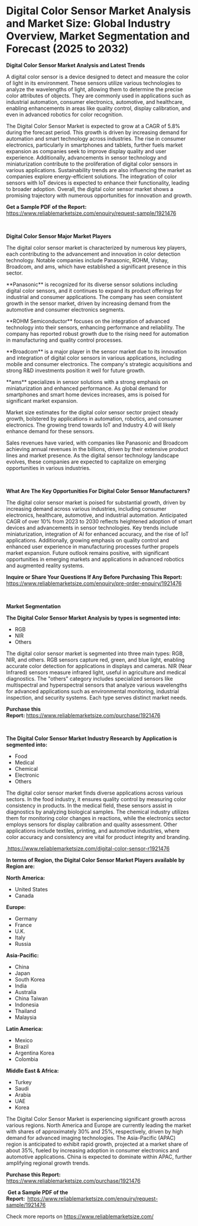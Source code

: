 <p><h1>Digital Color Sensor Market Analysis and Market Size: Global Industry Overview, Market Segmentation and Forecast (2025 to 2032)</h1></p><p><strong>Digital Color Sensor Market Analysis and Latest Trends</strong></p>
<p><p>A digital color sensor is a device designed to detect and measure the color of light in its environment. These sensors utilize various technologies to analyze the wavelengths of light, allowing them to determine the precise color attributes of objects. They are commonly used in applications such as industrial automation, consumer electronics, automotive, and healthcare, enabling enhancements in areas like quality control, display calibration, and even in advanced robotics for color recognition.</p><p>The Digital Color Sensor Market is expected to grow at a CAGR of 5.8% during the forecast period. This growth is driven by increasing demand for automation and smart technology across industries. The rise in consumer electronics, particularly in smartphones and tablets, further fuels market expansion as companies seek to improve display quality and user experience. Additionally, advancements in sensor technology and miniaturization contribute to the proliferation of digital color sensors in various applications. Sustainability trends are also influencing the market as companies explore energy-efficient solutions. The integration of color sensors with IoT devices is expected to enhance their functionality, leading to broader adoption. Overall, the digital color sensor market shows a promising trajectory with numerous opportunities for innovation and growth.</p></p>
<p><strong>Get a Sample PDF of the Report:&nbsp;</strong> <a href="https://www.reliablemarketsize.com/enquiry/request-sample/1921476?utm_campaign=3345&utm_medium=2&utm_source=Github&utm_content=ia&utm_term=06042025&utm_id=digital-color-sensor">https://www.reliablemarketsize.com/enquiry/request-sample/1921476</a></p>
<p>&nbsp;</p>
<p><strong>Digital Color Sensor Major Market Players</strong></p>
<p><p>The digital color sensor market is characterized by numerous key players, each contributing to the advancement and innovation in color detection technology. Notable companies include Panasonic, ROHM, Vishay, Broadcom, and ams, which have established a significant presence in this sector.</p><p>**Panasonic** is recognized for its diverse sensor solutions including digital color sensors, and it continues to expand its product offerings for industrial and consumer applications. The company has seen consistent growth in the sensor market, driven by increasing demand from the automotive and consumer electronics segments.</p><p>**ROHM Semiconductor** focuses on the integration of advanced technology into their sensors, enhancing performance and reliability. The company has reported robust growth due to the rising need for automation in manufacturing and quality control processes.</p><p>**Broadcom** is a major player in the sensor market due to its innovation and integration of digital color sensors in various applications, including mobile and consumer electronics. The company's strategic acquisitions and strong R&D investments position it well for future growth.</p><p>**ams** specializes in sensor solutions with a strong emphasis on miniaturization and enhanced performance. As global demand for smartphones and smart home devices increases, ams is poised for significant market expansion.</p><p>Market size estimates for the digital color sensor sector project steady growth, bolstered by applications in automation, robotics, and consumer electronics. The growing trend towards IoT and Industry 4.0 will likely enhance demand for these sensors.</p><p>Sales revenues have varied, with companies like Panasonic and Broadcom achieving annual revenues in the billions, driven by their extensive product lines and market presence. As the digital sensor technology landscape evolves, these companies are expected to capitalize on emerging opportunities in various industries.</p></p>
<p>&nbsp;</p>
<p><strong>What Are The Key Opportunities For Digital Color Sensor Manufacturers?</strong></p>
<p><p>The digital color sensor market is poised for substantial growth, driven by increasing demand across various industries, including consumer electronics, healthcare, automotive, and industrial automation. Anticipated CAGR of over 10% from 2023 to 2030 reflects heightened adoption of smart devices and advancements in sensor technologies. Key trends include miniaturization, integration of AI for enhanced accuracy, and the rise of IoT applications. Additionally, growing emphasis on quality control and enhanced user experience in manufacturing processes further propels market expansion. Future outlook remains positive, with significant opportunities in emerging markets and applications in advanced robotics and augmented reality systems.</p></p>
<p><strong>Inquire or Share Your Questions If Any Before Purchasing This Report:</strong> <a href="https://www.reliablemarketsize.com/enquiry/pre-order-enquiry/1921476?utm_campaign=3345&utm_medium=2&utm_source=Github&utm_content=ia&utm_term=06042025&utm_id=digital-color-sensor">https://www.reliablemarketsize.com/enquiry/pre-order-enquiry/1921476</a></p>
<p>&nbsp;</p>
<p><strong>Market Segmentation</strong></p>
<p><strong>The Digital Color Sensor Market Analysis by types is segmented into:</strong></p>
<p><ul><li>RGB</li><li>NIR</li><li>Others</li></ul></p>
<p><p>The digital color sensor market is segmented into three main types: RGB, NIR, and others. RGB sensors capture red, green, and blue light, enabling accurate color detection for applications in displays and cameras. NIR (Near Infrared) sensors measure infrared light, useful in agriculture and medical diagnostics. The "others" category includes specialized sensors like multispectral and hyperspectral sensors that analyze various wavelengths for advanced applications such as environmental monitoring, industrial inspection, and security systems. Each type serves distinct market needs.</p></p>
<p><strong>Purchase this Report:&nbsp;</strong><a href="https://www.reliablemarketsize.com/purchase/1921476?utm_campaign=3345&utm_medium=2&utm_source=Github&utm_content=ia&utm_term=06042025&utm_id=digital-color-sensor">https://www.reliablemarketsize.com/purchase/1921476</a></p>
<p>&nbsp;</p>
<p><strong>The Digital Color Sensor Market Industry Research by Application is segmented into:</strong></p>
<p><ul><li>Food</li><li>Medical</li><li>Chemical</li><li>Electronic</li><li>Others</li></ul></p>
<p><p>The digital color sensor market finds diverse applications across various sectors. In the food industry, it ensures quality control by measuring color consistency in products. In the medical field, these sensors assist in diagnostics by analyzing biological samples. The chemical industry utilizes them for monitoring color changes in reactions, while the electronics sector employs sensors for display calibration and quality assessment. Other applications include textiles, printing, and automotive industries, where color accuracy and consistency are vital for product integrity and branding.</p></p>
<p><a href="https://www.reliablemarketsize.com/digital-color-sensor-r1921476?utm_campaign=3345&utm_medium=2&utm_source=Github&utm_content=ia&utm_term=06042025&utm_id=digital-color-sensor">&nbsp;https://www.reliablemarketsize.com/digital-color-sensor-r1921476</a></p>
<p><strong>In terms of Region, the Digital Color Sensor Market Players available by Region are:</strong></p>
<p>
    <p> <strong> North America: </strong>
        <ul>
            <li>United States</li>
            <li>Canada</li>
        </ul>
        </p> 
    <p> <strong> Europe: </strong>
        <ul>
            <li>Germany</li>
            <li>France</li>
            <li>U.K.</li>
            <li>Italy</li>
            <li>Russia</li>
        </ul>
        </p> 
    <p> <strong> Asia-Pacific: </strong>
        <ul>
            <li>China</li>
            <li>Japan</li>
            <li>South Korea</li>
            <li>India</li>
            <li>Australia</li>
            <li>China Taiwan</li>
            <li>Indonesia</li>
            <li>Thailand</li>
            <li>Malaysia</li>
        </ul>
        </p> 
    <p> <strong> Latin America: </strong>
        <ul>
            <li>Mexico</li>
            <li>Brazil</li>
            <li>Argentina Korea</li>
            <li>Colombia</li>
        </ul>
        </p> 
    <p> <strong> Middle East & Africa: </strong>
        <ul>
            <li>Turkey</li>
            <li>Saudi</li>
            <li>Arabia</li>
            <li>UAE</li>
            <li>Korea</li>
        </ul>
    </p>
    </p>
<p><p>The Digital Color Sensor Market is experiencing significant growth across various regions. North America and Europe are currently leading the market with shares of approximately 30% and 25%, respectively, driven by high demand for advanced imaging technologies. The Asia-Pacific (APAC) region is anticipated to exhibit rapid growth, projected at a market share of about 35%, fueled by increasing adoption in consumer electronics and automotive applications. China is expected to dominate within APAC, further amplifying regional growth trends.</p></p>
<p><strong>Purchase this Report: </strong><a href="https://www.reliablemarketsize.com/purchase/1921476?utm_campaign=3345&utm_medium=2&utm_source=Github&utm_content=ia&utm_term=06042025&utm_id=digital-color-sensor">https://www.reliablemarketsize.com/purchase/1921476</a></p>
<p>&nbsp;<strong>Get a Sample PDF of the Report:&nbsp;&nbsp;</strong><a href="https://www.reliablemarketsize.com/enquiry/request-sample/1921476?utm_campaign=3345&utm_medium=2&utm_source=Github&utm_content=ia&utm_term=06042025&utm_id=digital-color-sensor">https://www.reliablemarketsize.com/enquiry/request-sample/1921476</a></p>
<p><strong></strong></p>
<p>Check more reports on <a href="https://www.reliablemarketsize.com/?utm_campaign=3345&utm_medium=2&utm_source=Github&utm_content=ia&utm_term=06042025&utm_id=digital-color-sensor">https://www.reliablemarketsize.com/</a></p>